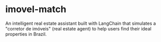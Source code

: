 # imovel-match
An intelligent real estate assistant built with LangChain that simulates a "corretor de imóveis" (real estate agent) to help users find their ideal properties in Brazil.
